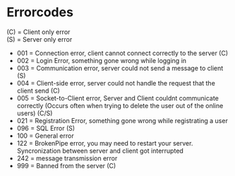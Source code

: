 # Errorcodes
(C) = Client only error \
(S) = Server only error

* 001 = Connection error, client cannot connect correctly to the server (C)
* 002 = Login Error, something gone wrong while logging in
* 003 = Communication error, server could not send a message to client (S)
* 004 = Client-side error, server could not handle the request that the client send (C)
* 005 = Socket-to-Client error, Server and Client couldnt communicate correctly (Occurs often when trying to delete the user out of the online users) (C/S)
* 021 = Registration Error, something gone wrong while registrating a user
* 096 = SQL Error (S)
* 100 = General error
* 122 = BrokenPipe error, you may need to restart your server. Syncronization between server and client got interrupted
* 242 = message transmission error
* 999 = Banned from the server (C)
